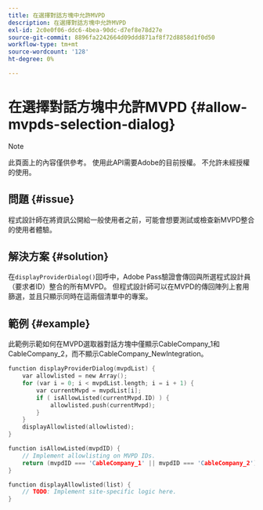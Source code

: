 ```yaml
---
title: 在選擇對話方塊中允許MVPD
description: 在選擇對話方塊中允許MVPD
exl-id: 2c0e0f06-ddc6-4bea-90dc-d7ef8e78d27e
source-git-commit: 8896fa2242664d09ddd871af8f72d8858d1f0d50
workflow-type: tm+mt
source-wordcount: '128'
ht-degree: 0%

---
```


# 在選擇對話方塊中允許MVPD {#allow-mvpds-selection-dialog}

>[!NOTE]
>
>此頁面上的內容僅供參考。 使用此API需要Adobe的目前授權。 不允許未經授權的使用。

## 問題 {#issue}

程式設計師在將資訊公開給一般使用者之前，可能會想要測試或檢查新MVPD整合的使用者體驗。

## 解決方案 {#solution}

在`displayProviderDialog()`回呼中，Adobe Pass驗證會傳回與所選程式設計員（要求者ID）整合的所有MVPD。 但程式設計師可以在MVPD的傳回陣列上套用篩選，並且只顯示同時在這兩個清單中的專案。

## 範例 {#example}

此範例示範如何在MVPD選取器對話方塊中僅顯示CableCompany_1和CableCompany_2，而不顯示CableCompany_NewIntegration。

```C
function displayProviderDialog(mvpdList) {
    var allowlisted = new Array();
    for (var i = 0; i < mvpdList.length; i = i + 1) {
        var currentMvpd = mvpdList[i];
        if ( isAllowListed(currentMvpd.ID) ) {
            allowlisted.push(currentMvpd);
        }
    }
    displayAllowlisted(allowlisted);
}

function isAllowListed(mvpdID) {
    // Implement allowlisting on MVPD IDs.
    return (mvpdID === 'CableCompany_1' || mvpdID === 'CableCompany_2');
}

function displayAllowlisted(list) {
    // TODO: Implement site-specific logic here.
}
```

<!--
**Related Information**
* [Prevent MVPDs from appearing in the Selection Dialog](/help/authentication/prevent-mvpd-selectn-dialog.md)
* **Code Samples**
* [Programmer integration guide](/help/authentication/programmer-integration-guide-overview.md)
-->
